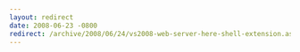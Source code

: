 ```yaml
---
layout: redirect
date: 2008-06-23 -0800
redirect: /archive/2008/06/24/vs2008-web-server-here-shell-extension.aspx/
---
```

